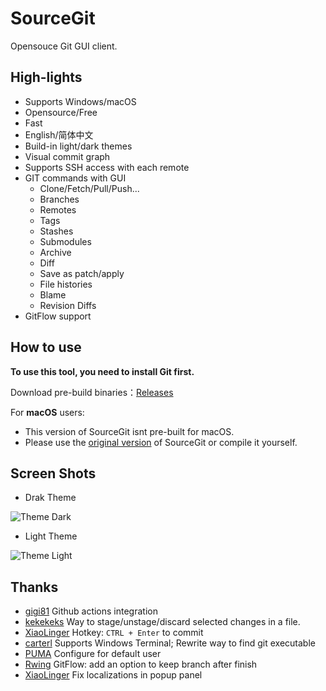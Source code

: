 # SourceGit

Opensouce Git GUI client.

## High-lights

* Supports Windows/macOS
* Opensource/Free
* Fast
* English/简体中文
* Build-in light/dark themes
* Visual commit graph
* Supports SSH access with each remote
* GIT commands with GUI
  * Clone/Fetch/Pull/Push...
  * Branches
  * Remotes
  * Tags
  * Stashes
  * Submodules
  * Archive
  * Diff
  * Save as patch/apply
  * File histories
  * Blame
  * Revision Diffs
* GitFlow support

## How to use

**To use this tool, you need to install Git first.**

Download pre-build binaries：[Releases](https://github.com/protoface/sourcegit/releases)

For **macOS** users:

* This version of SourceGit isnt pre-built for macOS.
* Please use the [original version](https://github.com/sourcegit-scm/sourcegit) of SourceGit or compile it yourself.

## Screen Shots

* Drak Theme

![Theme Dark](./screenshots/theme_dark.png)

* Light Theme

![Theme Light](./screenshots/theme_light.png)

## Thanks

* [gigi81](https://github.com/gigi81) Github actions integration
* [kekekeks](https://github.com/kekekeks) Way to stage/unstage/discard selected changes in a file.
* [XiaoLinger](https://gitee.com/LingerNN) Hotkey: `CTRL + Enter` to commit
* [carterl](https://gitee.com/carterl) Supports Windows Terminal; Rewrite way to find git executable
* [PUMA](https://gitee.com/whgfu) Configure for default user
* [Rwing](https://gitee.com/rwing) GitFlow: add an option to keep branch after finish
* [XiaoLinger](https://gitee.com/LingerNN) Fix localizations in popup panel
